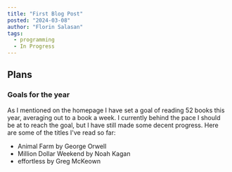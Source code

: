```yaml
---
title: "First Blog Post"
posted: "2024-03-08"
author: "Florin Salasan"
tags:
  - programming
  - In Progress
---
```


## Plans

### Goals for the year

As I mentioned on the homepage I have set a goal of reading 52 books
this year, averaging out to a book a week. I currently behind the pace
I should be at to reach the goal, but I have still made some decent 
progress. Here are some of the titles I've read so far:

 - Animal Farm by George Orwell
 - Million Dollar Weekend by Noah Kagan
 - effortless by Greg McKeown

